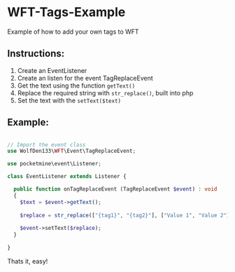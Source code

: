 # WFT-Tags-Example
Example of how to add your own tags to WFT

## Instructions:
1. Create an EventListener 
2. Create an listen for the event TagReplaceEvent
3. Get the text using the function `getText()`
4. Replace the required string with `str_replace()`, built into php
5. Set the text with the `setText($text)`

## Example:
```php

// Import the event class
use WolfDen133\WFT\Event\TagReplaceEvent;

use pocketmine\event\Listener;

class EventListener extends Listener {

  public function onTagReplaceEvent (TagReplaceEvent $event) : void
  {
    $text = $event->getText();
    
    $replace = str_replace(["{tag1}", "{tag2}"], ["Value 1", "Value 2"], $text);
    
    $event->setText($replace);
  }
  
}
```

Thats it, easy!
